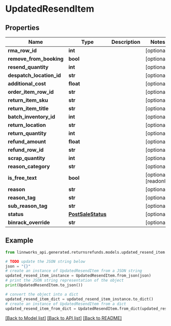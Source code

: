 # UpdatedResendItem


## Properties

Name | Type | Description | Notes
------------ | ------------- | ------------- | -------------
**rma_row_id** | **int** |  | [optional] 
**remove_from_booking** | **bool** |  | [optional] 
**resend_quantity** | **int** |  | [optional] 
**despatch_location_id** | **str** |  | [optional] 
**additional_cost** | **float** |  | [optional] 
**order_item_row_id** | **str** |  | [optional] 
**return_item_sku** | **str** |  | [optional] 
**return_item_title** | **str** |  | [optional] 
**batch_inventory_id** | **int** |  | [optional] 
**return_location** | **str** |  | [optional] 
**return_quantity** | **int** |  | [optional] 
**refund_amount** | **float** |  | [optional] 
**refund_row_id** | **str** |  | [optional] 
**scrap_quantity** | **int** |  | [optional] 
**reason_category** | **str** |  | [optional] 
**is_free_text** | **bool** |  | [optional] [readonly] 
**reason** | **str** |  | [optional] 
**reason_tag** | **str** |  | [optional] 
**sub_reason_tag** | **str** |  | [optional] 
**status** | [**PostSaleStatus**](PostSaleStatus.md) |  | [optional] 
**binrack_override** | **str** |  | [optional] 

## Example

```python
from linnworks_api.generated.returnsrefunds.models.updated_resend_item import UpdatedResendItem

# TODO update the JSON string below
json = "{}"
# create an instance of UpdatedResendItem from a JSON string
updated_resend_item_instance = UpdatedResendItem.from_json(json)
# print the JSON string representation of the object
print(UpdatedResendItem.to_json())

# convert the object into a dict
updated_resend_item_dict = updated_resend_item_instance.to_dict()
# create an instance of UpdatedResendItem from a dict
updated_resend_item_from_dict = UpdatedResendItem.from_dict(updated_resend_item_dict)
```
[[Back to Model list]](../README.md#documentation-for-models) [[Back to API list]](../README.md#documentation-for-api-endpoints) [[Back to README]](../README.md)


